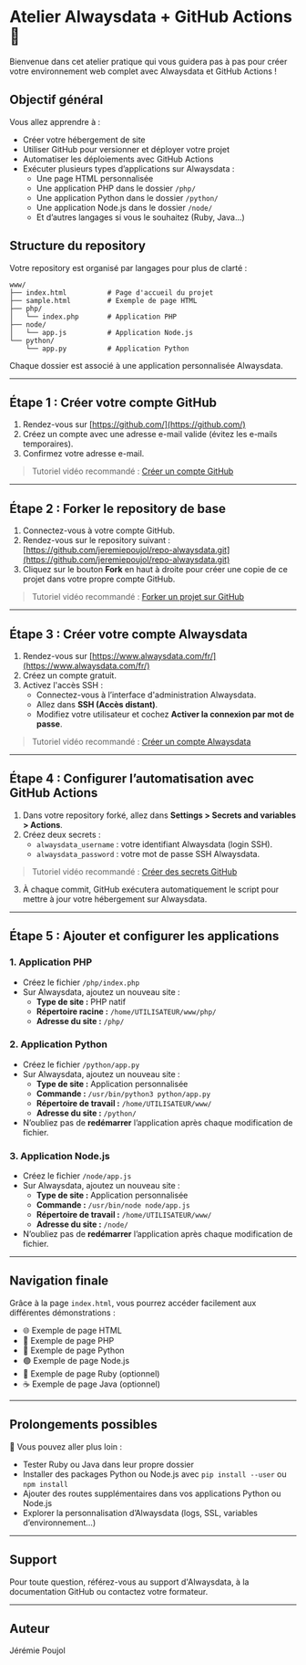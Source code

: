 
# Atelier Alwaysdata + GitHub Actions 🚀

Bienvenue dans cet atelier pratique qui vous guidera pas à pas pour créer votre environnement web complet avec Alwaysdata et GitHub Actions !

## Objectif général

Vous allez apprendre à :
- Créer votre hébergement de site
- Utiliser GitHub pour versionner et déployer votre projet
- Automatiser les déploiements avec GitHub Actions
- Exécuter plusieurs types d’applications sur Alwaysdata :
  - Une page HTML personnalisée
  - Une application PHP dans le dossier `/php/`
  - Une application Python dans le dossier `/python/`
  - Une application Node.js dans le dossier `/node/`
  - Et d’autres langages si vous le souhaitez (Ruby, Java...)

## Structure du repository

Votre repository est organisé par langages pour plus de clarté :

```
www/
├── index.html          # Page d'accueil du projet
├── sample.html         # Exemple de page HTML
├── php/
│   └── index.php       # Application PHP
├── node/
│   └── app.js          # Application Node.js
└── python/
    └── app.py          # Application Python
```

Chaque dossier est associé à une application personnalisée Alwaysdata.

---

## Étape 1 : Créer votre compte GitHub

1. Rendez-vous sur [https://github.com/](https://github.com/)
2. Créez un compte avec une adresse e-mail valide (évitez les e-mails temporaires).
3. Confirmez votre adresse e-mail.

> Tutoriel vidéo recommandé : [Créer un compte GitHub](https://docs.github.com/fr/get-started/onboarding/getting-started-with-your-github-account)

---

## Étape 2 : Forker le repository de base

1. Connectez-vous à votre compte GitHub.
2. Rendez-vous sur le repository suivant :  
   [https://github.com/jeremiepoujol/repo-alwaysdata.git](https://github.com/jeremiepoujol/repo-alwaysdata.git)
3. Cliquez sur le bouton **Fork** en haut à droite pour créer une copie de ce projet dans votre propre compte GitHub.

> Tutoriel vidéo recommandé : [Forker un projet sur GitHub](https://youtu.be/p33-7XQ29zQ)

---

## Étape 3 : Créer votre compte Alwaysdata

1. Rendez-vous sur [https://www.alwaysdata.com/fr/](https://www.alwaysdata.com/fr/)
2. Créez un compte gratuit.
3. Activez l'accès SSH :
   - Connectez-vous à l’interface d'administration Alwaysdata.
   - Allez dans **SSH (Accès distant)**.
   - Modifiez votre utilisateur et cochez **Activer la connexion par mot de passe**.

> Tutoriel vidéo recommandé : [Créer un compte Alwaysdata](https://youtu.be/6jJiqv_ZCHg)

---

## Étape 4 : Configurer l’automatisation avec GitHub Actions

1. Dans votre repository forké, allez dans **Settings > Secrets and variables > Actions**.
2. Créez deux secrets :
   - `alwaysdata_username` : votre identifiant Alwaysdata (login SSH).
   - `alwaysdata_password` : votre mot de passe SSH Alwaysdata.

> Tutoriel vidéo recommandé : [Créer des secrets GitHub](https://youtu.be/Rv5X5-qbvqA)

3. À chaque commit, GitHub exécutera automatiquement le script pour mettre à jour votre hébergement sur Alwaysdata.

---

## Étape 5 : Ajouter et configurer les applications

### 1. Application PHP

- Créez le fichier `/php/index.php`
- Sur Alwaysdata, ajoutez un nouveau site :
  - **Type de site :** PHP natif
  - **Répertoire racine :** `/home/UTILISATEUR/www/php/`
  - **Adresse du site :** `/php/`

### 2. Application Python

- Créez le fichier `/python/app.py`
- Sur Alwaysdata, ajoutez un nouveau site :
  - **Type de site :** Application personnalisée
  - **Commande :** `/usr/bin/python3 python/app.py`
  - **Répertoire de travail :** `/home/UTILISATEUR/www/`
  - **Adresse du site :** `/python/`
- N’oubliez pas de **redémarrer** l’application après chaque modification de fichier.

### 3. Application Node.js

- Créez le fichier `/node/app.js`
- Sur Alwaysdata, ajoutez un nouveau site :
  - **Type de site :** Application personnalisée
  - **Commande :** `/usr/bin/node node/app.js`
  - **Répertoire de travail :** `/home/UTILISATEUR/www/`
  - **Adresse du site :** `/node/`
- N’oubliez pas de **redémarrer** l’application après chaque modification de fichier.

---

## Navigation finale

Grâce à la page `index.html`, vous pourrez accéder facilement aux différentes démonstrations :

- 🌐 Exemple de page HTML
- 🐘 Exemple de page PHP
- 🚀 Exemple de page Python
- 🟢 Exemple de page Node.js
- 💎 Exemple de page Ruby (optionnel)
- ☕ Exemple de page Java (optionnel)

---

## Prolongements possibles

🎯 Vous pouvez aller plus loin :
- Tester Ruby ou Java dans leur propre dossier
- Installer des packages Python ou Node.js avec `pip install --user` ou `npm install`
- Ajouter des routes supplémentaires dans vos applications Python ou Node.js
- Explorer la personnalisation d’Alwaysdata (logs, SSL, variables d’environnement…)

---

## Support

Pour toute question, référez-vous au support d'Alwaysdata, à la documentation GitHub ou contactez votre formateur.

---

## Auteur

Jérémie Poujol
